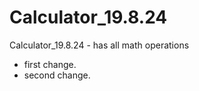 # Calculator_19.8.24
Calculator_19.8.24 - has all math operations
 - first change.
 - second change.
